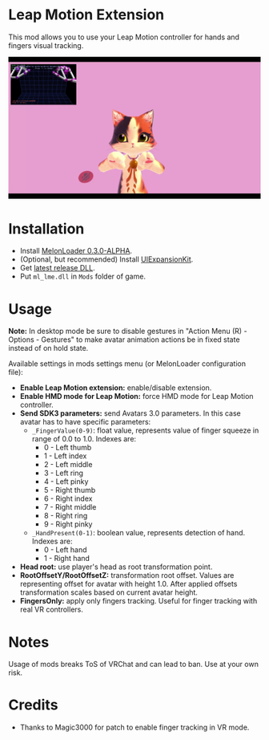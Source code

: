 # Leap Motion Extension
This mod allows you to use your Leap Motion controller for hands and fingers visual tracking.

[![](.github/img_01.png)](https://youtu.be/ALDBcI9yCyM)

# Installation
* Install [MelonLoader 0.3.0-ALPHA](https://github.com/LavaGang/MelonLoader).
* (Optional, but recommended) Install [UIExpansionKit](https://github.com/knah/VRCMods).
* Get [latest release DLL](../../releases/latest).
* Put `ml_lme.dll` in `Mods` folder of game.

# Usage
**Note:** In desktop mode be sure to disable gestures in "Action Menu (R) - Options - Gestures" to make avatar animation actions be in fixed state instead of on hold state.

Available settings in mods settings menu (or MelonLoader configuration file):
* **Enable Leap Motion extension:** enable/disable extension.
* **Enable HMD mode for Leap Motion:** force HMD mode for Leap Motion controller.
* **Send SDK3 parameters:** send Avatars 3.0 parameters. In this case avatar has to have specific parameters:
  * `_FingerValue(0-9)`: float value, represents value of finger squeeze in range of 0.0 to 1.0. Indexes are:
    * 0 - Left thumb
    * 1 - Left index
    * 2 - Left middle
    * 3 - Left ring
    * 4 - Left pinky
    * 5 - Right thumb
    * 6 - Right index
    * 7 - Right middle
    * 8 - Right ring
    * 9 - Right pinky
  * `_HandPresent(0-1)`: boolean value, represents detection of hand. Indexes are:
    * 0 - Left hand
    * 1 - Right hand
* **Head root:** use player's head as root transformation point.
* **RootOffsetY/RootOffsetZ:** transformation root offset. Values are representing offset for avatar with height 1.0. After applied offsets transformation scales based on current avatar height.
* **FingersOnly:** apply only fingers tracking. Useful for finger tracking with real VR controllers.

# Notes
Usage of mods breaks ToS of VRChat and can lead to ban. Use at your own risk.

# Credits
* Thanks to Magic3000 for patch to enable finger tracking in VR mode.

